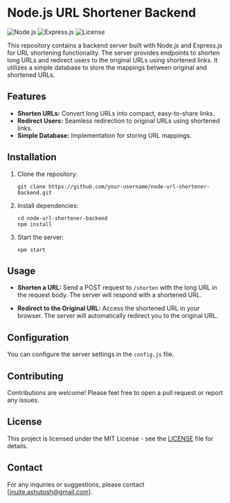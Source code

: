 # Node.js URL Shortener Backend

![Node.js](https://img.shields.io/badge/Node.js-14.0-green)
![Express.js](https://img.shields.io/badge/Express.js-4.17-blue)
![License](https://img.shields.io/badge/license-MIT-orange)

This repository contains a backend server built with Node.js and Express.js for URL shortening functionality. The server provides endpoints to shorten long URLs and redirect users to the original URLs using shortened links. It utilizes a simple database to store the mappings between original and shortened URLs.

## Features

- **Shorten URLs:** Convert long URLs into compact, easy-to-share links.
- **Redirect Users:** Seamless redirection to original URLs using shortened links.
- **Simple Database:** Implementation for storing URL mappings.

## Installation

1. Clone the repository:

    ```
    git clone https://github.com/your-username/node-url-shortener-backend.git
    ```

2. Install dependencies:

    ```
    cd node-url-shortener-backend
    npm install
    ```

3. Start the server:

    ```
    npm start
    ```

## Usage

- **Shorten a URL:** Send a POST request to `/shorten` with the long URL in the request body. The server will respond with a shortened URL.
  
- **Redirect to the Original URL:** Access the shortened URL in your browser. The server will automatically redirect you to the original URL.

## Configuration

You can configure the server settings in the `config.js` file.

## Contributing

Contributions are welcome! Please feel free to open a pull request or report any issues.

## License

This project is licensed under the MIT License - see the [LICENSE](LICENSE) file for details.

## Contact

For any inquiries or suggestions, please contact [jnuite.ashutosh@gmail.com].
